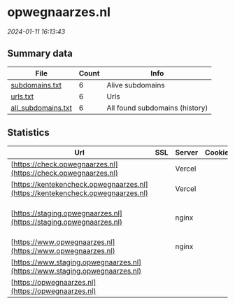 # opwegnaarzes.nl
*2024-01-11 16:13:43*
## Summary data
| File       | Count | Info |
|------------|-------|------|
|[subdomains.txt](/data/opwegnaarzes.nl/subdomains.txt)|6|Alive subdomains|
|[urls.txt](/data/opwegnaarzes.nl/urls.txt)|6|Urls|
|[all_subdomains.txt](/data/opwegnaarzes.nl/all_subdomains.txt)|6|All found subdomains (history)|
## Statistics
| Url | SSL | Server | Cookie | HSTS | CSP | XFO | XXP | RP | Tech |Title |
|------------|-------|------|------|------|------|------|------|------|------|------|
|[https://check.opwegnaarzes.nl](https://check.opwegnaarzes.nl)| |Vercel| |:white_check_mark: | | | | 3:white_check_mark: |HSTS Vercel||
|[https://kentekencheck.opwegnaarzes.nl](https://kentekencheck.opwegnaarzes.nl)| |Vercel| |:white_check_mark: | | | | 3:white_check_mark: |HSTS Vercel||
|[https://staging.opwegnaarzes.nl](https://staging.opwegnaarzes.nl)| |nginx| | | | 1:white_check_mark: | | 3:white_check_mark: |Concrete CMS Nginx PHP|Home :: Op weg n...|
|[https://www.opwegnaarzes.nl](https://www.opwegnaarzes.nl)| |nginx| |:white_check_mark: | | 1:white_check_mark: | | 3:white_check_mark: |HSTS Nginx|Redirecting to h...|
|[https://www.staging.opwegnaarzes.nl](https://www.staging.opwegnaarzes.nl)| || | | | | | 3:white_check_mark: |||
|[https://opwegnaarzes.nl](https://opwegnaarzes.nl)| || |:white_check_mark: | | 1:white_check_mark: | | 3:white_check_mark: |HSTS||